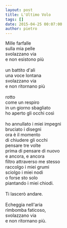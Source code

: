 ```yaml
---
layout: post
title: L'Ultimo Volo
tags: []
date: 2015-04-25 00:07:00
author: pietro
---
```

Mille farfalle<br/>sulla mia pelle<br/>svolazzano via<br/>e non esistono più<br/><br/>un battito d'ali<br/>una voce lontana<br/>svolazzano via<br/>e non ritornano più<br/><br/>rotto<br/>come un respiro<br/>in un giorno sbagliato<br/>ho aperto gli occhi così<br/><br/>ho annullato i miei impegni<br/>bruciato i disegni<br/>ora è il momento<br/>di chiudere gli occhi<br/>pensare tre volte<br/>prima di pensare di nuovo<br/>e ancora, e ancora<br/>filtro attraverso me stesso<br/>raccolgo i miei grumi<br/>sciolgo i miei nodi<br/>o forse sto solo<br/>piantando i miei chiodi.<br/><br/>Ti lascerò andare.<br/><br/>Echeggia nell'aria<br/>rimbomba faticoso,<br/>svolazzano via<br/>e non ritornano più.
